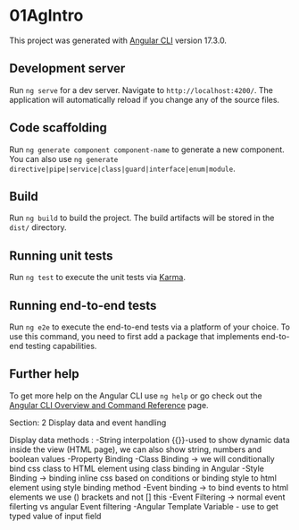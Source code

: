 # 01AgIntro

This project was generated with [Angular CLI](https://github.com/angular/angular-cli) version 17.3.0.

## Development server

Run `ng serve` for a dev server. Navigate to `http://localhost:4200/`. The application will automatically reload if you change any of the source files.

## Code scaffolding

Run `ng generate component component-name` to generate a new component. You can also use `ng generate directive|pipe|service|class|guard|interface|enum|module`.

## Build

Run `ng build` to build the project. The build artifacts will be stored in the `dist/` directory.

## Running unit tests

Run `ng test` to execute the unit tests via [Karma](https://karma-runner.github.io).

## Running end-to-end tests

Run `ng e2e` to execute the end-to-end tests via a platform of your choice. To use this command, you need to first add a package that implements end-to-end testing capabilities.

## Further help

To get more help on the Angular CLI use `ng help` or go check out the [Angular CLI Overview and Command Reference](https://angular.io/cli) page.

<!-- Notes -->
<!-- 

Two ways of Passing data from Child component to Parent component :
1-> Using @ViewChild decorator
2-> Child to Parent when there is Event, using the @Output Decorator and Event Emitter
This approach is ideal when we want to share data chnages that occur on things like button clicks, form entries, and other user events.



-->

Section: 2
Display data and event handling

<!-- 
TOPICS:
1: Angular Data Binding Methods
2: Angular Two-way data binding
3: How to handle Events in Angular (click, keyup,filtering events)
-->

Display data methods :
-String interpolation {{}}-used to show dynamic data inside the view (HTML page), we can also show string, numbers and boolean values
-Property Binding 
-Class Binding -> we will conditionally bind css class to HTML element using class binding in Angular 
-Style Binding -> binding inline css based on conditions or binding style to html element using style binding method
-Event binding -> to bind events to html elements we use () brackets and not [] this 
-Event Filtering -> normal event filerting vs angular Event filtering
-Angular Template Variable - use to get typed value of input field